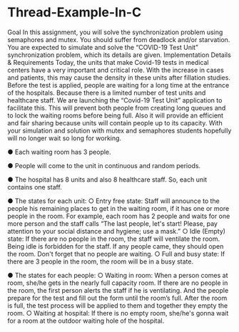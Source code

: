 # Thread-Example-In-C


Goal
 In this assignment, you will solve the synchronization problem using semaphores and mutex. You should suffer from deadlock and/or starvation. You are expected to simulate and solve the “COVID-19 Test Unit” synchronization problem, which its details are given.
 Implementation Details & Requirements 
Today, the units that make Covid-19 tests in medical centers have a very important and critical role. With the increase in cases and patients, this may cause the density in these units after fillation studies. Before the test is applied, people are waiting for a long time at the entrance of the hospitals. Because there is a limited number of test units and healthcare staff. We are launching the “Covid-19 Test Unit” application to facilitate this. This will prevent both people from creating long queues and to lock the waiting rooms before being full. Also it will provide an efficient and fair sharing because units will contain people up to its capacity.
 With your simulation and solution with mutex and semaphores students hopefully will no longer wait so long for working.
 
 
 ● Each waiting room has 3 people.


● People will come to the unit in continuous and random periods.


● The hospital has 8 units and also 8 healthcare staff. So, each unit contains one staff. 


● The states for each unit: ○ Entry free state: Staff will announce to the people his remaining places to get in the waiting room, if it has one or more people in the room. For example, each room has 2 people and waits for one more person and the staff calls “The last people, let's start! Please, pay attention to your social distance and hygiene; use a mask.” ○ Idle (Empty) state: If there are no people in the room, the staff will ventilate the room. Being idle is forbidden for the staff. If any people came, they should open the room. Don't forget that no people are waiting. ○ Full and busy state: If there are 3 people in the room, the room will be in a busy state. 


● The states for each people: ○ Waiting in room: When a person comes at room, she/he gets in the nearly full capacity room. If there are no people in the room, the first person alerts the staff if he is ventilating. And the people prepare for the test and fill out the form until the room’s full. After the room is full, the test process will be applied to them and together they empty the room. ○ Waiting at hospital: If there is no empty room, she/he's gonna wait for a room at the outdoor waiting hole of the hospital.
